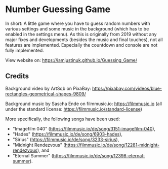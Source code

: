 # Number Guessing Game
In short: A little game where you have to guess random numbers with various settings and some music in the background (which has to be enabled in the settings menu). As this is originally from 2019 without any major fixes and developments (besides the music and final touches), not all features are implemented. Especially the countdown and console are not fully implemented.

View website on: https://iamjustinuk.github.io/Guessing_Game/

## Credits
Background video by ArtSqb on PixaBay: https://pixabay.com/videos/blue-rectangles-geometrical-shapes-9809/

Background music by Sascha Ende on filmmusic.io: https://filmmusic.io (all under the standard license: https://filmmusic.io/standard-license)

More specifically, the following songs have been used:
- "Imagefilm 040" (https://filmmusic.io/de/song/3151-imagefilm-040),
- "Hades" (https://filmmusic.io/de/song/6903-hades),
- "Sirius" (https://filmmusic.io/de/song/3233-sirius),
- "Midnight Rendezvous" (https://filmmusic.io/de/song/12281-midnight-rendezvous), and
- "Eternal Summer" (https://filmmusic.io/de/song/12398-eternal-summer).
